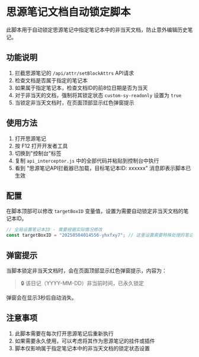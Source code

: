 # 思源笔记文档自动锁定脚本

此脚本用于自动锁定思源笔记中指定笔记本中的非当天文档，防止意外编辑历史笔记。

## 功能说明

1. 拦截思源笔记的 `/api/attr/setBlockAttrs` API请求
2. 检查文档是否属于指定的笔记本
3. 如果属于指定笔记本，检查文档ID的前8位日期是否为当天
4. 对于非当天的文档，强制将其锁定状态 `custom-sy-readonly` 设置为 `true`
5. 当锁定非当天文档时，在页面顶部显示红色弹窗提示

## 使用方法

1. 打开思源笔记
2. 按 F12 打开开发者工具
3. 切换到"控制台"标签
4. 复制 `api_interceptor.js` 中的全部代码并粘贴到控制台中执行
5. 看到 "思源笔记API拦截器已加载，目标笔记本ID: xxxxxx" 消息即表示脚本已生效

## 配置

在脚本顶部可以修改 `targetBoxID` 变量值，设置为需要自动锁定非当天文档的笔记本ID。

```javascript
// 全局设置笔记本ID - 需要根据实际情况修改
const targetBoxID = "20250504014556-yhxfxy7"; // 这里设置需要特殊处理的笔记本ID
```

## 弹窗提示

当脚本锁定非当天文档时，会在页面顶部显示红色弹窗提示，内容为：

> 🔒 该日记（YYYY-MM-DD）非当前时间，已永久锁定

弹窗会在显示3秒后自动消失。

## 注意事项

1. 此脚本需要在每次打开思源笔记后重新执行
2. 如果需要永久使用，可以考虑将其作为思源笔记的挂件或插件
3. 脚本仅影响属于指定笔记本中的非当天文档的锁定状态设置 